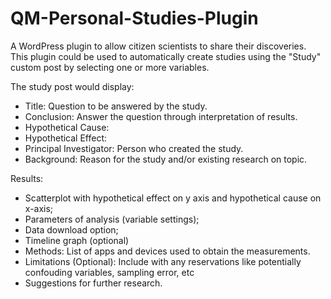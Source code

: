 QM-Personal-Studies-Plugin
==========================

A WordPress plugin to allow citizen scientists to share their discoveries. This plugin could be used to automatically create studies using the "Study" custom post by selecting  one or more variables. 

The study post would display:
- Title: Question to be answered by the study.
- Conclusion: Answer the question through interpretation of results. 
- Hypothetical Cause:
- Hypothetical Effect: 
- Principal Investigator: Person who created the study.
- Background: Reason for the study and/or existing research on topic. 

Results: 
- Scatterplot with hypothetical effect on y axis and hypothetical cause on x-axis; 
- Parameters of analysis (variable settings); 
- Data download option;  
- Timeline graph (optional)
- Methods: List of apps and devices used to obtain the measurements.
- Limitations (Optional): Include with any reservations like potentially confouding variables, sampling error, etc
- Suggestions for further research. 
